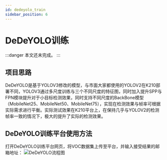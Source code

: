 ```yaml
---
id: dedeyolo_train
sidebar_position: 6
---
```


# DeDeYOLO训练

:::danger
本文还未完成。
:::

## 项目思路
DeDeYOLO是基于YOLOV3修改的模型，与市面大家都使用的YOLOV2在K210部署不同，YOLOV3通过多尺度训练与三个不同尺度的特征图，同时加入提升SPP与FPN模块提升对于小目标检测效果，同时支持不同尺度的BackBone模型（MobileNet25、MobileNet50、MobileNet75），实现在检测效果与帧率可根据实际需求进行平衡。实际测试效果在K210平台上，在保持几乎与YOLOV2的检测帧率一致的情况下，极大的提升了实际的检测效果。

## DeDeYOLO训练平台使用方法

打开DeDeYOLO训练平台网页，将VOC数据集上传至平台，并输入接受结果的邮箱地址：
![DeDeYOLO流程图](https://dedemaker-1255717351.cos.ap-nanjing.myqcloud.com/dedemaker_pic/%E6%82%9F%E9%81%93%E6%BC%94%E7%A4%BA.png)